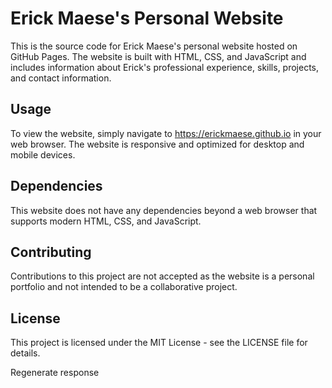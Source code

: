 # Erick Maese's Personal Website
This is the source code for Erick Maese's personal website hosted on GitHub Pages. The website is built with HTML, CSS, and JavaScript and includes information about Erick's professional experience, skills, projects, and contact information.

## Usage
To view the website, simply navigate to https://erickmaese.github.io in your web browser. The website is responsive and optimized for desktop and mobile devices.

## Dependencies
This website does not have any dependencies beyond a web browser that supports modern HTML, CSS, and JavaScript.

## Contributing
Contributions to this project are not accepted as the website is a personal portfolio and not intended to be a collaborative project.

## License
This project is licensed under the MIT License - see the LICENSE file for details.





Regenerate response
